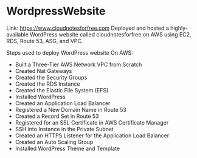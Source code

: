 # WordpressWebsite
Link: https://www.cloudnotesforfree.com  Deployed and hosted a highly-available WordPress website called cloudnotesforfree on AWS using EC2, RDS, Route 53, ASG, and VPC.

Steps used to deploy WordPress website On AWS:
- Built a Three-Tier AWS Network VPC from Scratch
- Created Nat Gateways
- Created the Security Groups
- Created the RDS Instance
- Created the Elastic File System (EFS)
- Installed WordPress
- Created an Application Load Balancer
- Registered a New Domain Name in Route 53
- Created a Record Set in Route 53
- Registered for an SSL Certificate in AWS Certificate Manager
- SSH into Instance in the Private Subnet
- Created an HTTPS Listener for the Application Load Balancer
- Created an Auto Scaling Group
- Installed WordPress Theme and Template
